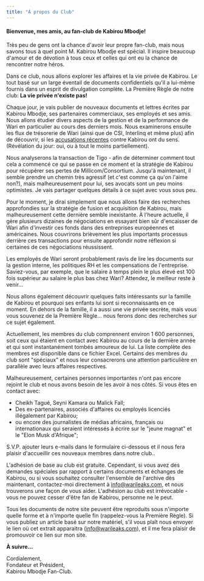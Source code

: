 ```yaml
---
title: "À propos du Club"
---
```


#### Bienvenue, mes amis, au fan-club de Kabirou Mbodje!

Très peu de gens ont la chance d'avoir leur propre fan-club, mais nous savons tous à quel point M. Kabirou Mbodje est spécial. Il inspire beaucoup d'amour et de dévotion à tous ceux et celles qui ont eu la chance de rencontrer notre héros.

Dans ce club, nous allons explorer les affaires et la vie privée de Kabirou. Le tout basé sur un large éventail de documents confidentiels qu'il a lui-même fournis dans un esprit de divulgation complète. La Première Règle de notre club: **La vie privée n'existe pas!**

Chaque jour, je vais publier de nouveaux documents et lettres écrites par Kabirou Mbodje, ses partenaires commerciaux, ses employés et ses amis. Nous allons étudier divers aspects de la gestion et de la performance de  Wari en particulier au cours des derniers mois. Nous examinerons ensuite les flux de trésorerie de Wari (ainsi que de CSI, Interlinq et même plus) afin de découvrir, si les [accusations récentes](https://letemoin.net/2018/04/09/finance-digitale-bceao-couvre-t-kabirou-mbodj-de-wari/) contre Kabirou ont du sens. (Révélation du jour: oui, ou à tout le moins partiellement).

Nous analyserons la transaction de Tigo - afin de déterminer comment tout cela a commencé ce qui se passe en ce moment et la stratégie de Kabirou pour récupérer ses pertes de Millicom/Consortium. Jusqu'à maintenant, il semble prendre un chemin très agressif (et c'est comme ça qu'on l'aime non?), mais malheureusement pour lui, ses avocats sont un peu moins optimistes. Je vais partager quelques détails à ce sujet avec vous sous peu.

Pour le moment, je dirai simplement que nous allons faire des recherches approfondies sur la stratégie de fusion et acquisition de Kabirou, mais malheureusement cette dernière semble inexistante. À l'heure actuelle, il gère plusieurs dizaines de négociations en essayant bien sûr d'encaisser de Wari afin d'investir ces fonds dans des entreprises européennes et américaines. Nous couvrirons brièvement les plus importants processus derrière ces transactions pour ensuite approfondir notre réflexion si certaines de ces négociations réussissent.

Les employés de Wari seront probablement ravis de lire les documents sur la gestion interne, les politiques RH et les compensations de l'entreprise. Saviez-vous, par exemple, que le salaire à temps plein le plus élevé est 100 fois supérieur au salaire le plus bas chez Wari? Attendez, le meilleur reste à venir...

Nous allons également découvrir quelques faits intéressants sur la famille de Kabirou et pourquoi ses enfants lui sont si reconnaissants en ce moment. En dehors de la famille, il a aussi une vie privée secrète, mais vous vous souvenez de la Première Règle… nous ferons donc des recherches sur ce sujet également.

Actuellement, les membres du club comprennent environ 1 600 personnes, soit ceux qui étaient en contact avec Kabirou au cours de la dernière année et qui sont instantanément tombés amoureux de lui. La liste complète des membres est disponible dans ce fichier Excel. Certains des membres du club sont "spéciaux" et nous leur consacrerons une attention particulière en parallèle avec leurs affaires respectives.

Malheureusement, certaines personnes importantes n'ont pas encore rejoint le club et nous avons besoin de les avoir à nos côtés. Si vous êtes en contact avec:
- Cheikh Tagué, Seyni Kamara ou Malick Fall;
- Des ex-partenaires, associés d'affaires ou employés licenciés illégalement par Kabirou;
- ou encore des journalistes de médias africains, français ou internationaux qui seraient intéressés à écrire sur le "jeune magnat" et le "Elon Musk d'Afrique";

S.V.P. ajouter leurs e-mails dans le formulaire ci-dessous et il nous fera plaisir d'accueillir ces nouveaux membres dans notre club..

L'adhésion de base au club est gratuite. Cependant, si vous avez des demandes spéciales par rapport à certains documents et échanges de Kabirou, ou si vous souhaitez consulter l'ensemble de l'archive dès maintenant, contactez-moi directement à <a href="mailto:info@warileaks.com?subject=feedback">info@warileaks.com</a>, et nous trouverons une façon de vous aider. L'adhésion au club est irrévocable - vous ne pouvez cesser d'être fan de Kabirou, personne ne le peut.

Tous les documents de notre site peuvent être reproduits sous n'importe quelle forme et à n'importe quelle fin (rappelez-vous la Première Règle). Si vous publiez un article basé sur notre matériel, s'il vous plaît nous envoyer le lien où cet extrait apparaitra (info@warileaks.com), et il me fera plaisir de promouvoir ce lien sur mon site.

**À suivre...**

Cordialement, <br/>Fondateur et Président,<br/>Kabirou Mbodje Fan-Club.
